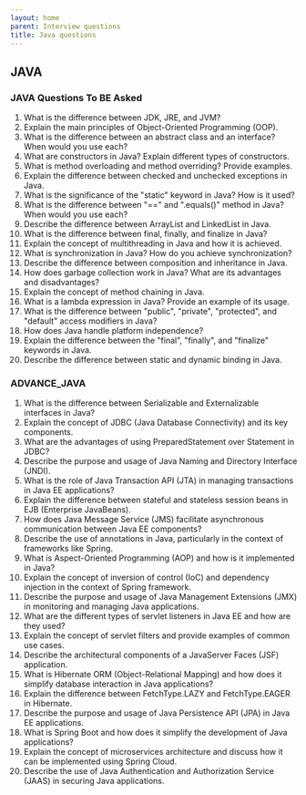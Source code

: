 ```yaml
---
layout: home
parent: Interview questions
title: Java questions
---
```


## JAVA

### JAVA Questions To BE Asked 

1. What is the difference between JDK, JRE, and JVM?
2. Explain the main principles of Object-Oriented Programming (OOP).
3. What is the difference between an abstract class and an interface? When would you use each?
4. What are constructors in Java? Explain different types of constructors.
5. What is method overloading and method overriding? Provide examples.
6. Explain the difference between checked and unchecked exceptions in Java.
7. What is the significance of the "static" keyword in Java? How is it used?
8. What is the difference between "==" and ".equals()" method in Java? When would you use each?
9. Describe the difference between ArrayList and LinkedList in Java.
10. What is the difference between final, finally, and finalize in Java?
11. Explain the concept of multithreading in Java and how it is achieved.
12. What is synchronization in Java? How do you achieve synchronization?
13. Describe the difference between composition and inheritance in Java.
14. How does garbage collection work in Java? What are its advantages and disadvantages?
15. Explain the concept of method chaining in Java.
16. What is a lambda expression in Java? Provide an example of its usage.
17. What is the difference between "public", "private", "protected", and "default" access modifiers in Java?
18. How does Java handle platform independence?
19. Explain the difference between the "final", "finally", and "finalize" keywords in Java.
20. Describe the difference between static and dynamic binding in Java.


### ADVANCE_JAVA 

1. What is the difference between Serializable and Externalizable interfaces in Java?
2. Explain the concept of JDBC (Java Database Connectivity) and its key components.
3. What are the advantages of using PreparedStatement over Statement in JDBC?
4. Describe the purpose and usage of Java Naming and Directory Interface (JNDI).
5. What is the role of Java Transaction API (JTA) in managing transactions in Java EE applications?
6. Explain the difference between stateful and stateless session beans in EJB (Enterprise JavaBeans).
7. How does Java Message Service (JMS) facilitate asynchronous communication between Java EE components?
8. Describe the use of annotations in Java, particularly in the context of frameworks like Spring.
9. What is Aspect-Oriented Programming (AOP) and how is it implemented in Java?
10. Explain the concept of inversion of control (IoC) and dependency injection in the context of Spring framework.
11. Describe the purpose and usage of Java Management Extensions (JMX) in monitoring and managing Java applications.
12. What are the different types of servlet listeners in Java EE and how are they used?
13. Explain the concept of servlet filters and provide examples of common use cases.
14. Describe the architectural components of a JavaServer Faces (JSF) application.
15. What is Hibernate ORM (Object-Relational Mapping) and how does it simplify database interaction in Java applications?
16. Explain the difference between FetchType.LAZY and FetchType.EAGER in Hibernate.
17. Describe the purpose and usage of Java Persistence API (JPA) in Java EE applications.
18. What is Spring Boot and how does it simplify the development of Java applications?
19. Explain the concept of microservices architecture and discuss how it can be implemented using Spring Cloud.
20. Describe the use of Java Authentication and Authorization Service (JAAS) in securing Java applications.


